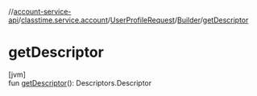 //[account-service-api](../../../../index.md)/[classtime.service.account](../../index.md)/[UserProfileRequest](../index.md)/[Builder](index.md)/[getDescriptor](get-descriptor.md)

# getDescriptor

[jvm]\
fun [getDescriptor](get-descriptor.md)(): Descriptors.Descriptor
